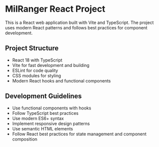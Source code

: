 <!-- Use this file to provide workspace-specific custom instructions to Copilot. For more details, visit https://code.visualstudio.com/docs/copilot/copilot-customization#_use-a-githubcopilotinstructionsmd-file -->

# MilRanger React Project

This is a React web application built with Vite and TypeScript. The project uses modern React patterns and follows best practices for component development.

## Project Structure
- React 18 with TypeScript
- Vite for fast development and building
- ESLint for code quality
- CSS modules for styling
- Modern React hooks and functional components

## Development Guidelines
- Use functional components with hooks
- Follow TypeScript best practices
- Use modern ES6+ syntax
- Implement responsive design patterns
- Use semantic HTML elements
- Follow React best practices for state management and component composition

